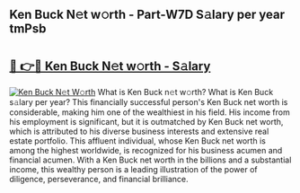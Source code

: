 ## Ken Buck N𝚎t w𝚘rth - Part-W7D S𝚊lary per year tmPsb

# <h2><a href="http://gc3wq49.nevu.top/?p=Ken+Buck">🔗 👉🔴 Ken Buck N𝚎t w𝚘rth - S𝚊lary</a></h2>

[![Ken Buck N𝚎t W𝚘rth](https://i.imgur.com/Oavwk0R.jpeg)](http://gc3wq49.nevu.top/?p=Ken+Buck)
What is Ken Buck n𝚎t w𝚘rth? What is Ken Buck s𝚊lary per year?
This financially successful person's Ken Buck net worth is considerable, making him one of the wealthiest in his field. His income from his employment is significant, but it is outmatched by Ken Buck net worth, which is attributed to his diverse business interests and extensive real estate portfolio. This affluent individual, whose Ken Buck net worth is among the highest worldwide, is recognized for his business acumen and financial acumen. With a Ken Buck net worth in the billions and a substantial income, this wealthy person is a leading illustration of the power of diligence, perseverance, and financial brilliance.
